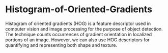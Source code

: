 # Histogram-of-Oriented-Gradients
Histogram of oriented gradients (HOG) is a feature descriptor used in computer vision and image processing for the purpose of object detection. The technique counts occurrences of gradient orientation in localized portions of an image. However, we can also use HOG descriptors for quantifying and representing both shape and texture.
